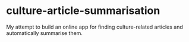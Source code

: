 # culture-article-summarisation
My attempt to build an online app for finding culture-related articles and automatically summarise them.
